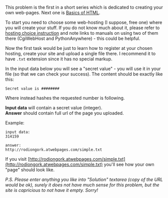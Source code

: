 This problem is the first in a short series which is dedicated to creating your own web-pages.
Next one is [Basics of HTML](./basics-of-html).

To start you need to choose some web-hosting (I suppose, free one) where you will create your stuff. If you do not know
much about it, please refer to [hosting choice instruction](../wiki/hosting-at-the-web) and note links to manuals on using
two of them there (CgiWebHost and PythonAnywhere) - this could be helpful.

Now the first task would be just to learn how to register at your chosen hosting, create your site and upload
a single file there. I recommend it to have `.txt` extension since it has no special markup.

In the input data below you will see a "secret value" - you will use it in your file (so that we can check your success).
The content should be exactly like this:

	Secret value is ########

Where instead hashes the requested number is following.

**Input data** will contain a secret value (integer).  
**Answer** should contain full url of the page you uploaded.

Example:

    input data:
	314159
	
	answer:
	http://rodiongork.atwebpages.com/simple.txt

If you visit [http://rodiongork.atwebpages.com/simple.txt](http://rodiongork.atwebpages.com/simple.txt) you'll see
how your own "page" should look like.

_P.S. Please enter anything you like into "Solution" textarea (copy of the URL would be ok),
surely it does not have much sense for this problem,
but the site is capricious to not have it empty. Sorry!_